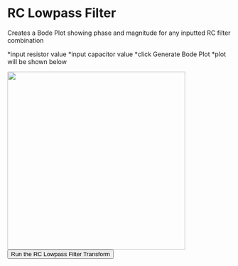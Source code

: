 # RC Lowpass Filter

Creates a Bode Plot showing phase and magnitude for any inputted RC filter combination

*input resistor value
*input capacitor value
*click Generate Bode Plot
*plot will be shown below

<!DOCTYPE html>
<html lang="en">
   <head>
      <meta charset="UTF-8">
   </head>
   <body>
      <img src="https://github.com/kenn0727/ee-microsims/blob/master/docs/sims/RC_Lowpass_filter/RC_Lowpass_filter.png" style:{ width="400"}>      
      <form action="/RCindex.html" method=POST>
         <button type="button"> Run the RC Lowpass Filter Transform</button>
      </form>
   </body>
</html>
